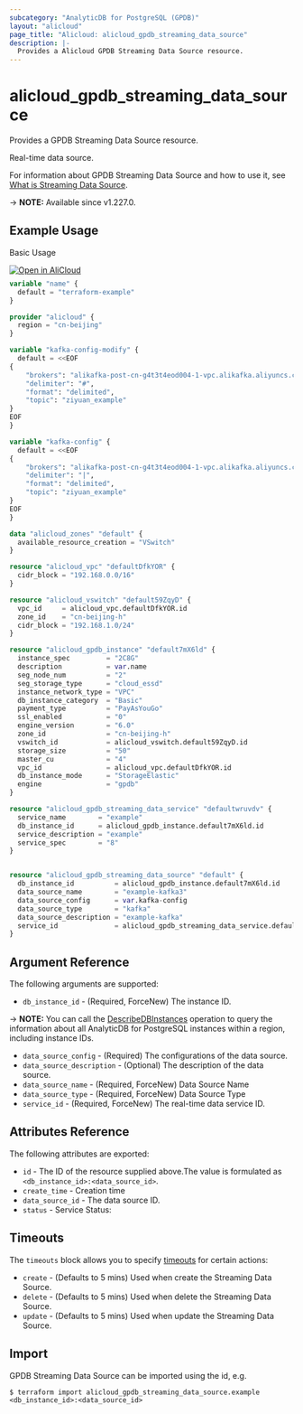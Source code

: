 ```yaml
---
subcategory: "AnalyticDB for PostgreSQL (GPDB)"
layout: "alicloud"
page_title: "Alicloud: alicloud_gpdb_streaming_data_source"
description: |-
  Provides a Alicloud GPDB Streaming Data Source resource.
---
```


# alicloud_gpdb_streaming_data_source

Provides a GPDB Streaming Data Source resource.

Real-time data source.

For information about GPDB Streaming Data Source and how to use it, see [What is Streaming Data Source](https://www.alibabacloud.com/help/en/analyticdb/analyticdb-for-postgresql/developer-reference/api-gpdb-2016-05-03-createstreamingdatasource).

-> **NOTE:** Available since v1.227.0.

## Example Usage

Basic Usage

<div style="display: block;margin-bottom: 40px;"><div class="oics-button" style="float: right;position: absolute;margin-bottom: 10px;">
  <a href="https://api.aliyun.com/terraform?resource=alicloud_gpdb_streaming_data_source&exampleId=4237e505-f0f6-3076-c73f-0946959b47f2010c8412&activeTab=example&spm=docs.r.gpdb_streaming_data_source.0.4237e505f0&intl_lang=EN_US" target="_blank">
    <img alt="Open in AliCloud" src="https://img.alicdn.com/imgextra/i1/O1CN01hjjqXv1uYUlY56FyX_!!6000000006049-55-tps-254-36.svg" style="max-height: 44px; max-width: 100%;">
  </a>
</div></div>

```terraform
variable "name" {
  default = "terraform-example"
}

provider "alicloud" {
  region = "cn-beijing"
}

variable "kafka-config-modify" {
  default = <<EOF
{
    "brokers": "alikafka-post-cn-g4t3t4eod004-1-vpc.alikafka.aliyuncs.com:9092,alikafka-post-cn-g4t3t4eod004-2-vpc.alikafka.aliyuncs.com:9092,alikafka-post-cn-g4t3t4eod004-3-vpc.alikafka.aliyuncs.com:9092",
    "delimiter": "#",
    "format": "delimited",
    "topic": "ziyuan_example"
}
EOF
}

variable "kafka-config" {
  default = <<EOF
{
    "brokers": "alikafka-post-cn-g4t3t4eod004-1-vpc.alikafka.aliyuncs.com:9092,alikafka-post-cn-g4t3t4eod004-2-vpc.alikafka.aliyuncs.com:9092,alikafka-post-cn-g4t3t4eod004-3-vpc.alikafka.aliyuncs.com:9092",
    "delimiter": "|",
    "format": "delimited",
    "topic": "ziyuan_example"
}
EOF
}

data "alicloud_zones" "default" {
  available_resource_creation = "VSwitch"
}

resource "alicloud_vpc" "defaultDfkYOR" {
  cidr_block = "192.168.0.0/16"
}

resource "alicloud_vswitch" "default59ZqyD" {
  vpc_id     = alicloud_vpc.defaultDfkYOR.id
  zone_id    = "cn-beijing-h"
  cidr_block = "192.168.1.0/24"
}

resource "alicloud_gpdb_instance" "default7mX6ld" {
  instance_spec         = "2C8G"
  description           = var.name
  seg_node_num          = "2"
  seg_storage_type      = "cloud_essd"
  instance_network_type = "VPC"
  db_instance_category  = "Basic"
  payment_type          = "PayAsYouGo"
  ssl_enabled           = "0"
  engine_version        = "6.0"
  zone_id               = "cn-beijing-h"
  vswitch_id            = alicloud_vswitch.default59ZqyD.id
  storage_size          = "50"
  master_cu             = "4"
  vpc_id                = alicloud_vpc.defaultDfkYOR.id
  db_instance_mode      = "StorageElastic"
  engine                = "gpdb"
}

resource "alicloud_gpdb_streaming_data_service" "defaultwruvdv" {
  service_name        = "example"
  db_instance_id      = alicloud_gpdb_instance.default7mX6ld.id
  service_description = "example"
  service_spec        = "8"
}


resource "alicloud_gpdb_streaming_data_source" "default" {
  db_instance_id          = alicloud_gpdb_instance.default7mX6ld.id
  data_source_name        = "example-kafka3"
  data_source_config      = var.kafka-config
  data_source_type        = "kafka"
  data_source_description = "example-kafka"
  service_id              = alicloud_gpdb_streaming_data_service.defaultwruvdv.service_id
}
```

## Argument Reference

The following arguments are supported:
* `db_instance_id` - (Required, ForceNew) The instance ID.

-> **NOTE:**   You can call the [DescribeDBInstances](https://www.alibabacloud.com/help/en/doc-detail/196830.html) operation to query the information about all AnalyticDB for PostgreSQL instances within a region, including instance IDs.

* `data_source_config` - (Required) The configurations of the data source. 
* `data_source_description` - (Optional) The description of the data source. 
* `data_source_name` - (Required, ForceNew) Data Source Name
* `data_source_type` - (Required, ForceNew) Data Source Type
* `service_id` - (Required, ForceNew) The real-time data service ID. 

## Attributes Reference

The following attributes are exported:
* `id` - The ID of the resource supplied above.The value is formulated as `<db_instance_id>:<data_source_id>`.
* `create_time` - Creation time
* `data_source_id` - The data source ID. 
* `status` - Service Status:

## Timeouts

The `timeouts` block allows you to specify [timeouts](https://developer.hashicorp.com/terraform/language/resources/syntax#operation-timeouts) for certain actions:
* `create` - (Defaults to 5 mins) Used when create the Streaming Data Source.
* `delete` - (Defaults to 5 mins) Used when delete the Streaming Data Source.
* `update` - (Defaults to 5 mins) Used when update the Streaming Data Source.

## Import

GPDB Streaming Data Source can be imported using the id, e.g.

```shell
$ terraform import alicloud_gpdb_streaming_data_source.example <db_instance_id>:<data_source_id>
```